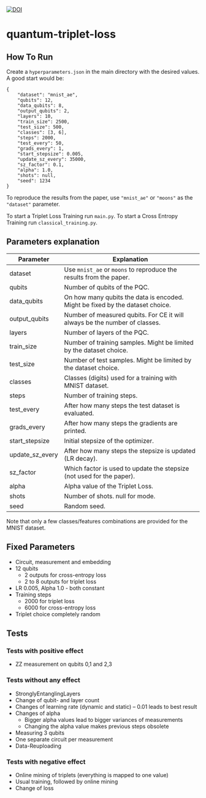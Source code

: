 [![DOI](https://zenodo.org/badge/430692221.svg)](https://zenodo.org/badge/latestdoi/430692221)

# quantum-triplet-loss

## How To Run

Create a `hyperparameters.json` in the main directory with the desired values. A good start would be:

```
{
    "dataset": "mnist_ae",
    "qubits": 12,
    "data_qubits": 8,
    "output_qubits": 2,
    "layers": 10,
    "train_size": 2500,
    "test_size": 500,
    "classes": [3, 6],
    "steps": 2000,
    "test_every": 50,
    "grads_every": 1,
    "start_stepsize": 0.005,
    "update_sz_every": 35000,
    "sz_factor": 0.1,
    "alpha": 1.0,
    "shots": null,
    "seed": 1234
}
```

To reproduce the results from the paper, use `"mnist_ae"` or `"moons"` as the `"dataset"` parameter. 

To start a Triplet Loss Training run `main.py`. To start a Cross Entropy Training run `classical_training.py`.

## Parameters explanation

| Parameter       | Explanation                                                                   |
|-----------------|-------------------------------------------------------------------------------|
| dataset         | Use `mnist_ae` or `moons` to reproduce the results from the paper.            |
| qubits          | Number of qubits of the PQC.                                                  |
| data_qubits     | On how many qubits the data is encoded. Might be fixed by the dataset choice. |
| output_qubits   | Number of measured qubits. For CE it will always be the number of classes.    |
| layers          | Number of layers of the PQC.                                                  |
| train_size      | Number of training samples. Might be limited by the dataset choice.           |
| test_size       | Number of test samples. Might be limited by the dataset choice.               |
| classes         | Classes (digits) used for a training with MNIST dataset.                      |
| steps           | Number of training steps.                                                     |
| test_every      | After how many steps the test dataset is evaluated.                           |
| grads_every     | After how many steps the gradients are printed.                               |
| start_stepsize  | Initial stepsize of the optimizer.                                            |
| update_sz_every | After how many steps the stepsize is updated (LR decay).                      |
| sz_factor       | Which factor is used to update the stepsize (not used for the paper).         |
| alpha           | Alpha value of the Triplet Loss.                                              |
| shots           | Number of shots. null for mode.                                               |
| seed            | Random seed.                                                                  |

Note that only a few classes/features combinations are provided for the MNIST dataset. 

## Fixed Parameters

- Circuit, measurement and embedding
- 12 qubits
  - 2 outputs for cross-entropy loss
  - 2 to 8 outputs for triplet loss
- LR 0.005, Alpha 1.0 - both constant
- Training steps
  - 2000 for triplet loss
  - 6000 for cross-entropy loss
- Triplet choice completely random

## Tests

### Tests with positive effect
- ZZ measurement on qubits 0,1 and 2,3

### Tests without any effect
- StronglyEntanglingLayers
- Change of qubit- and layer count
- Changes of learning rate (dynamic and static) – 0.01 leads to best result
- Changes of alpha
  - Bigger alpha values lead to bigger variances of measurements
  - Changing the alpha value makes previous steps obsolete
- Measuring 3 qubits
- One separate circuit per measurement
- Data-Reuploading

### Tests with negative effect
- Online mining of triplets (everything is mapped to one value)
- Usual training, followed by online mining
- Change of loss
